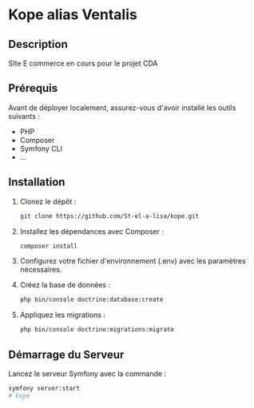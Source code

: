 # Kope alias Ventalis

## Description

SIte E commerce en cours pour le projet CDA 

## Prérequis

Avant de déployer localement, assurez-vous d'avoir installé les outils suivants :

- PHP
- Composer
- Symfony CLI
- ...

## Installation

1. Clonez le dépôt :

    ```bash
    git clone https://github.com/St-el-a-lisa/kope.git
    ```

2. Installez les dépendances avec Composer :

    ```bash
    composer install
    ```

3. Configurez votre fichier d'environnement (.env) avec les paramètres nécessaires.

4. Créez la base de données :

    ```bash
    php bin/console doctrine:database:create
    ```

5. Appliquez les migrations :

    ```bash
    php bin/console doctrine:migrations:migrate
    ```

## Démarrage du Serveur

Lancez le serveur Symfony avec la commande :

```bash
symfony server:start
# kope
